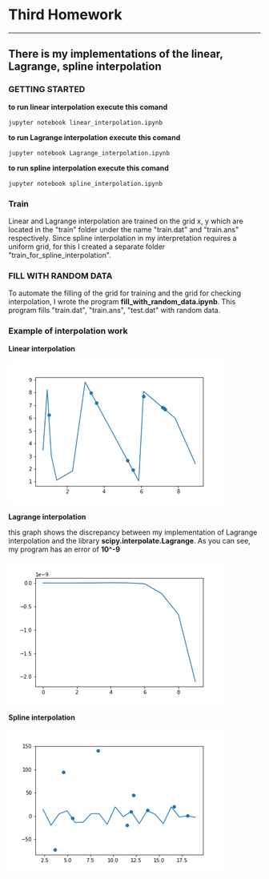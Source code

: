 # Third Homework
----------------
## There is my implementations of the linear, Lagrange, spline interpolation
### GETTING STARTED
 **to run linear interpolation execute this comand**
  ```
  jupyter notebook linear_interpolation.ipynb
  ```
 **to run Lagrange interpolation execute this comand**
  ```
  jupyter notebook Lagrange_interpolation.ipynb
  ```
 **to run spline interpolation execute this comand**
  ```
  jupyter notebook spline_interpolation.ipynb
  ```

### Train

Linear and Lagrange interpolation are trained on the grid x, y which are located in the "train" folder under the name "train.dat" and "train.ans" respectively. Since spline interpolation in my interpretation requires a uniform grid, for this I created a separate folder "train_for_spline_interpolation".

### FILL WITH RANDOM DATA

To automate the filling of the grid for training and the grid for checking interpolation, I wrote the program __fill_with_random_data.ipynb__. This program fills "train.dat", "train.ans", "test.dat" with random data. 

### Example of interpolation work
**Linear interpolation**

![alt text](graphics/linear_interpolation.png)

**Lagrange interpolation**

this graph shows the discrepancy between my implementation of Lagrange interpolation and the library __scipy.interpolate.Lagrange__. As you can see, my program has an error of __10^-9__

![alt text](graphics/lagrange_interpolation.png)

**Spline interpolation**

![alt text](graphics/spline_interpolation.png)
